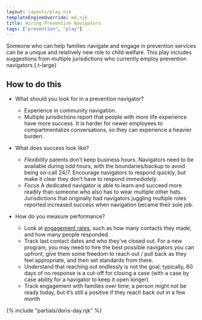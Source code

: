 ```yaml
---
layout: layouts/play.njk
templateEngineOverride: md,njk
title: Hiring Prevention Navigators
tags: ["prevention", "play"]
---
```


Someone who can help families navigate and engage in prevention services can be a unique and relatively new role to child welfare. This play includes suggestions from multiple jurisdictions who currently employ prevention navigators.{.t-large}

## How to do this

* What should you look for in a prevention navigator?
  * Experience in community navigation.
  * Multiple jurisdictions report that people with more life experience have more success. It is harder for newer employees to compartmentalize conversations, so they can experience a heavier burden.

* What does success look like?
  * _Flexibility_ parents don’t keep business hours. Navigators need to be available during odd hours, with the boundaries/backup to avoid being on-call 24/7. Encourage navigators to respond quickly, but make it clear they don’t have to respond _immediately_.
  * _Focus_ A dedicated navigator is able to learn and succeed more readily than someone who also has to wear multiple other hats. Jurisdictions that originally had navigators juggling multiple roles reported increased success when navigation became their sole job.

* How do you measure performance?
  * Look at [engagement rates](https://www.childwelfareplaybook.com/recommendations/how-to-measure-engagement-rates), such as how many contacts they made, and how many people responded.
  * Track last contact dates and who they’ve closed out. For a new program, you may need to hire the best possible navigators you can upfront, give them some freedom to reach out / pull back as they feel appropriate, and then set standards from there.
  * Understand that reaching out endlessly is not the goal; typically, 60 days of no response is a cut-off for closing a case (with a case by case ability for a navigator to keep it open longer).
  * Track engagement with families over time; a person might not be ready today, but it’s still a positive if they reach back out in a few month

{% include "partials/doris-day.njk" %}